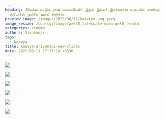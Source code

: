 ```yaml
---
heading: சீரியல்ல மட்டும் தான் மறைப்பேன்! இதுல இல்ல! இறக்கமான உடையில் பாண்டியன்
  ஸ்டோர்ஸ் முல்லை ஹாட் கிளிக்ஸ்.
preview_image: /images/2022/08/11/kaaviya-png.jpeg
image_resize: /cdn-cgi/image/w=640,fit=scale-down,q=80,f=auto
categories: cinema
authors: Sivakumar
tags:
  - kaavya
title: kaavya-arivumani-new-clicks
date: 2022-08-11 17:37:18 +0530
---
```

![](/images/2022/08/11/kaavyaarivumani44.jpeg)

![](/images/2022/08/11/kaavyaarivumani44-2-.jpeg)

![](/images/2022/08/11/kaavyaarivumani8.jpeg)

![](/images/2022/08/11/kaavyaarivumani6.jpeg)

![](/images/2022/08/11/kaavyaarivumani2.jpeg)

![](/images/2022/08/11/kaavyaarivumani88.jpeg)
